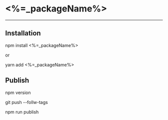 # <%=_packageName%>
---

## Installation

npm install <%=_packageName%> 

or 

yarn add <%=_packageName%>

## Publish

npm version <version>

git push --follw-tags

npm run publish
